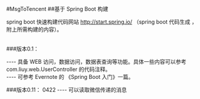 #MsgToTencent
##基于 Spring Boot 构建

spring boot 快速构建代码网站 http://start.spring.io/ （spring boot 代码生成 ，附上所需构建的内容）。
<br>
<br>


###版本0.1：

---- 具备 WEB 访问，数据访问，数据表查询等功能。具体一些内容可以参考 com.liuy.web.UserController 的代码注释。<br>
---- 可参考 Evernote 的 《Spring Boot 入门》一篇。<br>

###版本0.11：  0422
---- 可以读取微信传递的消息